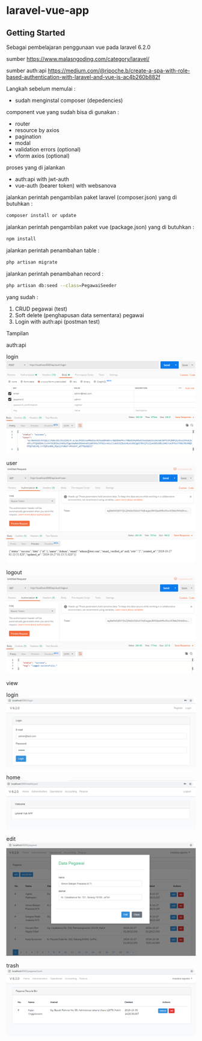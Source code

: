 # laravel-vue-app

## Getting Started

Sebagai pembelajaran penggunaan vue pada laravel 6.2.0

sumber https://www.malasngoding.com/category/laravel/

sumber auth:api https://medium.com/@ripoche.b/create-a-spa-with-role-based-authentication-with-laravel-and-vue-js-ac4b260b882f

Langkah sebelum memulai :
- sudah menginstal composer (depedencies)

component vue yang sudah bisa di gunakan :
- router
- resource by axios
- pagination
- modal
- validation errors (optional)
- vform axios (optional)

proses yang di jalankan
- auth:api with jwt-auth
- vue-auth (bearer token) with websanova

jalankan perintah pengambilan paket laravel (composer.json) yang di butuhkan :
```bash
composer install or update
```

jalankan perintah pengambilan paket vue (package.json) yang di butuhkan :
```bash
npm install
```

jalankan perintah penambahan table :
```bash
php artisan migrate
```

jalankan perintah penambahan record :
```bash
php artisan db:seed --class=PegawaiSeeder
```

yang sudah :
1. CRUD pegawai (test)
2. Soft delete (penghapusan data sementara) pegawai
3. Login with auth:api (postman test)

Tampilan

auth:api

login
![login](https://github.com/maulana20/laravel-vue-app/blob/master/image/login.PNG)

user
![user](https://github.com/maulana20/laravel-vue-app/blob/master/image/user.PNG)

logout
![logout](https://github.com/maulana20/laravel-vue-app/blob/master/image/logout.PNG)

view

login
![login-vue](https://github.com/maulana20/laravel-vue-app/blob/master/image/login-vue.PNG)

home
![home](https://github.com/maulana20/laravel-vue-app/blob/master/image/home.PNG)

edit
![edit](https://github.com/maulana20/laravel-vue-app/blob/master/image/edit.PNG)

trash
![trash](https://github.com/maulana20/laravel-vue-app/blob/master/image/trash.PNG)
